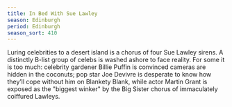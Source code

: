 ```yaml
---
title: In Bed With Sue Lawley
season: Edinburgh
period: Edinburgh
season_sort: 410
---
```


Luring celebrities to a desert island is a chorus of four Sue Lawley sirens. A distinctly B-list group of celebs is washed ashore to face reality. For some it is too much: celebrity gardener Billie Puffin is convinced cameras are hidden in the coconuts; pop star Joe Devivre is desperate to know how they’ll cope without him on Blankety Blank, while actor Martin Grant is exposed as the "biggest winker" by the Big Sister chorus of immaculately coiffured Lawleys.
